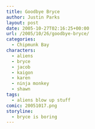 ```yaml
---
title: Goodbye Bryce
author: Justin Parks
layout: post
date: 2005-10-27T02:16:25+00:00
url: /2005/10/26/goodbye-bryce/
categories:
  - Chipmunk Bay
characters:
  - aliens
  - bryce
  - jacob
  - kaigon
  - karen
  - ninja monkey
  - shawn
tags:
  - aliens blow up stuff  
comic: 20051017.png
storyline:
  - bryce is boring
---
```

